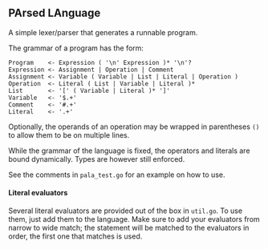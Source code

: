 ## PArsed LAnguage

A simple lexer/parser that generates a runnable program.

The grammar of a program has the form:
```
Program    <- Expression ( '\n' Expression )* '\n'?
Expression <- Assignment | Operation | Comment
Assignment <- Variable ( Variable | List | Literal | Operation )
Operation  <- Literal ( List | Variable | Literal )*
List       <- '[' ( Variable | Literal )* ']'
Variable   <- '$.+'
Comment    <- '#.+'
Literal    <- '.+'
```

Optionally, the operands of an operation may be wrapped in parentheses `()` to allow them to be on multiple lines.

While the grammar of the language is fixed, the operators and literals are bound dynamically. Types are however still
enforced.

See the comments in `pala_test.go` for an example on how to use.

#### Literal evaluators
Several literal evaluators are provided out of the box in `util.go`. To use them, just add them to the language.
Make sure to add your evaluators from narrow to wide match; the statement will be matched to the evaluators in order, 
the first one that matches is used.